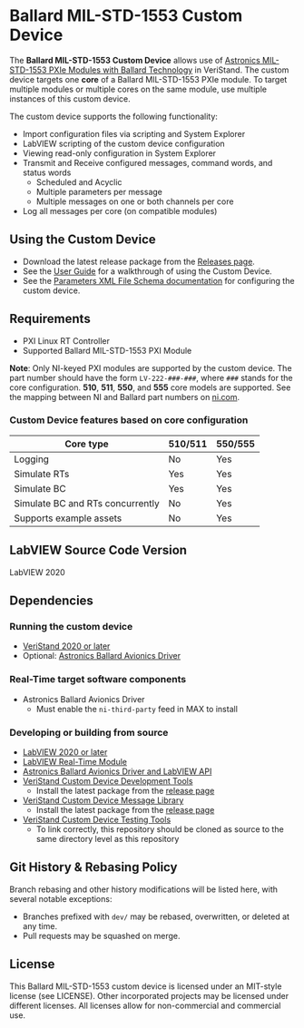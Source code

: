 # Ballard MIL-STD-1553 Custom Device

The **Ballard MIL-STD-1553 Custom Device** allows use of [Astronics MIL-STD-1553 PXIe Modules with Ballard Technology](https://www.ni.com/en-us/shop/hardware/products/pxi-mil-std-1553-interface-module.html) in VeriStand. The custom device targets one **core** of a Ballard MIL-STD-1553 PXIe module. To target multiple modules or multiple cores on the same module, use multiple instances of this custom device.

The custom device supports the following functionality:
- Import configuration files via scripting and System Explorer
- LabVIEW scripting of the custom device configuration
- Viewing read-only configuration in System Explorer
- Transmit and Receive configured messages, command words, and status words
   - Scheduled and Acyclic
   - Multiple parameters per message
   - Multiple messages on one or both channels per core
- Log all messages per core (on compatible modules)

## Using the Custom Device

- Download the latest release package from the [Releases page](https://github.com/ni/niveristand-ballard-milStd1553-custom-device/releases).
- See the [User Guide](Docs/User%20Guide/User%20Guide.md) for a walkthrough of using the Custom Device.
- See the [Parameters XML File Schema documentation](Docs/Parameters%20XML%20File/Parameters%20XML%20File.md) for configuring the custom device.

## Requirements

- PXI Linux RT Controller
- Supported Ballard MIL-STD-1553 PXI Module

**Note**: Only NI-keyed PXI modules are supported by the custom device. The part number should have the form `LV-222-###-###`, where `###` stands for the core configuration. **510**, **511**, **550**, and **555** core models are supported. See the mapping between NI and Ballard part numbers on [ni.com](https://www.ni.com/en-us/support/documentation/supplemental/17/astronics-ballard-and-national-instruments-part-number-mapping.html).

### Custom Device features based on core configuration

| Core type | 510/511 | 550/555 |
| --- | --- | --- |
| Logging | No | Yes |
| Simulate RTs | Yes | Yes |
| Simulate BC | Yes | Yes |
| Simulate BC and RTs concurrently | No | Yes |
| Supports example assets | No | Yes |

## LabVIEW Source Code Version

LabVIEW 2020

## Dependencies

### Running the custom device

- [VeriStand 2020 or later](https://www.ni.com/ro-ro/support/downloads/software-products/download.veristand.html#382072)
- Optional: [Astronics Ballard Avionics Driver](https://www.ni.com/en-us/support/downloads/drivers/download.astronics-ballard-avionics-driver.html#370805)

### Real-Time target software components

- Astronics Ballard Avionics Driver
  - Must enable the `ni-third-party` feed in MAX to install

### Developing or building from source

- [LabVIEW 2020 or later](https://www.ni.com/en-us/support/downloads/software-products/download.labview.html)
- [LabVIEW Real-Time Module](https://www.ni.com/en-us/support/downloads/software-products/download.labview-real-time-module.html)
- [Astronics Ballard Avionics Driver and LabVIEW API](https://www.ni.com/en-us/support/downloads/drivers/download.astronics-ballard-avionics-driver.html#370805)
- [VeriStand Custom Device Development Tools](https://github.com/ni/niveristand-custom-device-development-tools)
  - Install the latest package from the [release page](https://github.com/ni/niveristand-custom-device-development-tools/releases)
- [VeriStand Custom Device Message Library](https://github.com/ni/niveristand-custom-device-message-library)
  - Install the latest package from the [release page](https://github.com/ni/niveristand-custom-device-message-library/releases)
- [VeriStand Custom Device Testing Tools](https://github.com/ni/niveristand-custom-device-testing-tools)
  - To link correctly, this repository should be cloned as source to the same directory level as this repository

## Git History & Rebasing Policy

Branch rebasing and other history modifications will be listed here, with several notable exceptions:
- Branches prefixed with `dev/` may be rebased, overwritten, or deleted at any time.
- Pull requests may be squashed on merge.

## License

This Ballard MIL-STD-1553 custom device is licensed under an MIT-style license (see LICENSE). Other incorporated projects may be licensed under different licenses. All licenses allow for non-commercial and commercial use.
